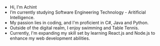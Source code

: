 - Hi, I’m Achint 
- I’m currently studying Software Engineering Technology - Aritificial Intelligence.
- My passion lies in coding, and I'm proficient in C#, Java and Python.
- Outside of the digital realm, I enjoy  swimming and Table Tennis.
- Currently, I'm expanding my skill set by learning React.js and Node.js to enhance my web development abilities.

  



<!---
AchintCodess/AchintCodess is a ✨ special ✨ repository because its `README.md` (this file) appears on your GitHub profile.
You can click the Preview link to take a look at your changes.
--->
